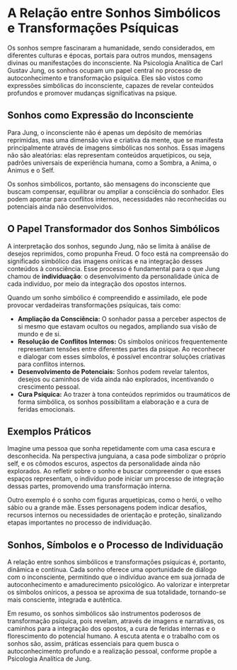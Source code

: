 # A Relação entre Sonhos Simbólicos e Transformações Psíquicas

Os sonhos sempre fascinaram a humanidade, sendo considerados, em diferentes culturas e épocas, portais para outros mundos, mensagens divinas ou manifestações do inconsciente. Na Psicologia Analítica de Carl Gustav Jung, os sonhos ocupam um papel central no processo de autoconhecimento e transformação psíquica. Eles são vistos como expressões simbólicas do inconsciente, capazes de revelar conteúdos profundos e promover mudanças significativas na psique.

## Sonhos como Expressão do Inconsciente

Para Jung, o inconsciente não é apenas um depósito de memórias reprimidas, mas uma dimensão viva e criativa da mente, que se manifesta principalmente através de imagens simbólicas nos sonhos. Essas imagens não são aleatórias: elas representam conteúdos arquetípicos, ou seja, padrões universais de experiência humana, como a Sombra, a Anima, o Animus e o Self.

Os sonhos simbólicos, portanto, são mensagens do inconsciente que buscam compensar, equilibrar ou ampliar a consciência do sonhador. Eles podem apontar para conflitos internos, necessidades não reconhecidas ou potenciais ainda não desenvolvidos.

## O Papel Transformador dos Sonhos Simbólicos

A interpretação dos sonhos, segundo Jung, não se limita à análise de desejos reprimidos, como propunha Freud. O foco está na compreensão do significado simbólico das imagens oníricas e na integração desses conteúdos à consciência. Esse processo é fundamental para o que Jung chamou de **individuação**: o desenvolvimento da personalidade única de cada indivíduo, por meio da integração dos opostos internos.

Quando um sonho simbólico é compreendido e assimilado, ele pode provocar verdadeiras transformações psíquicas, tais como:

- **Ampliação da Consciência:** O sonhador passa a perceber aspectos de si mesmo que estavam ocultos ou negados, ampliando sua visão de mundo e de si.
- **Resolução de Conflitos Internos:** Os símbolos oníricos frequentemente representam tensões entre diferentes partes da psique. Ao reconhecer e dialogar com esses símbolos, é possível encontrar soluções criativas para conflitos internos.
- **Desenvolvimento de Potenciais:** Sonhos podem revelar talentos, desejos ou caminhos de vida ainda não explorados, incentivando o crescimento pessoal.
- **Cura Psíquica:** Ao trazer à tona conteúdos reprimidos ou traumáticos de forma simbólica, os sonhos possibilitam a elaboração e a cura de feridas emocionais.

## Exemplos Práticos

Imagine uma pessoa que sonha repetidamente com uma casa escura e desconhecida. Na perspectiva junguiana, a casa pode simbolizar o próprio self, e os cômodos escuros, aspectos da personalidade ainda não explorados. Ao refletir sobre o sonho e buscar compreender o que esses espaços representam, o indivíduo pode iniciar um processo de integração dessas partes, promovendo uma transformação interna.

Outro exemplo é o sonho com figuras arquetípicas, como o herói, o velho sábio ou a grande mãe. Esses personagens podem indicar desafios, recursos internos ou necessidades de orientação e proteção, sinalizando etapas importantes no processo de individuação.

## Sonhos, Símbolos e o Processo de Individuação

A relação entre sonhos simbólicos e transformações psíquicas é, portanto, dinâmica e contínua. Cada sonho oferece uma oportunidade de diálogo com o inconsciente, permitindo que o indivíduo avance em sua jornada de autoconhecimento e amadurecimento psicológico. Ao valorizar e interpretar os símbolos oníricos, a pessoa se aproxima de sua totalidade, tornando-se mais consciente, integrada e autêntica.

Em resumo, os sonhos simbólicos são instrumentos poderosos de transformação psíquica, pois revelam, através de imagens e narrativas, os caminhos para a integração dos opostos, a cura de feridas internas e o florescimento do potencial humano. A escuta atenta e o trabalho com os sonhos são, assim, práticas essenciais para quem busca o autoconhecimento profundo e a realização pessoal, conforme propõe a Psicologia Analítica de Jung.